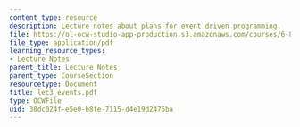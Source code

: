 ```yaml
---
content_type: resource
description: Lecture notes about plans for event driven programming.
file: https://ol-ocw-studio-app-production.s3.amazonaws.com/courses/6-824-distributed-computer-systems-engineering-spring-2006/38dc024fe5e0b8fe7115d4e19d2476ba_lec3_events.pdf
file_type: application/pdf
learning_resource_types:
- Lecture Notes
parent_title: Lecture Notes
parent_type: CourseSection
resourcetype: Document
title: lec3_events.pdf
type: OCWFile
uid: 38dc024f-e5e0-b8fe-7115-d4e19d2476ba
---
```


